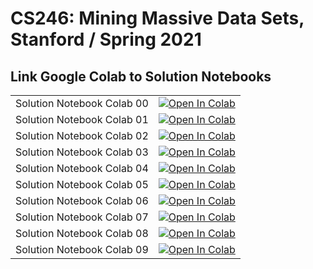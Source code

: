 # CS246: Mining Massive Data Sets, Stanford / Spring 2021

## Link Google Colab to Solution Notebooks

|   |   |
|---|---|
| Solution Notebook Colab 00 | [![Open In Colab](https://colab.research.google.com/assets/colab-badge.svg)](https://colab.research.google.com/github/x3pi/mining-massive-datasets/blob/main/CS246_Colab_0_(Spark_Tutorial).ipynb)|
| Solution Notebook Colab 01 | [![Open In Colab](https://colab.research.google.com/assets/colab-badge.svg)](https://colab.research.google.com/github/x3pi/mining-massive-datasets/blob/main/CS246_Colab_1.ipynb)  |
| Solution Notebook Colab 02 | [![Open In Colab](https://colab.research.google.com/assets/colab-badge.svg)](https://colab.research.google.com/github/x3pi/mining-massive-datasets/blob/main/CS246_Colab_2.ipynb)  |
| Solution Notebook Colab 03 | [![Open In Colab](https://colab.research.google.com/assets/colab-badge.svg)](https://colab.research.google.com/github/x3pi/mining-massive-datasets/blob/main/CS246_Colab_3.ipynb)  |
| Solution Notebook Colab 04 | [![Open In Colab](https://colab.research.google.com/assets/colab-badge.svg)](https://colab.research.google.com/github/x3pi/mining-massive-datasets/blob/main/CS246_Colab_4.ipynb)  |
| Solution Notebook Colab 05 | [![Open In Colab](https://colab.research.google.com/assets/colab-badge.svg)](https://colab.research.google.com/github/x3pi/mining-massive-datasets/blob/main/CS246_Colab_5.ipynb)  |
| Solution Notebook Colab 06 | [![Open In Colab](https://colab.research.google.com/assets/colab-badge.svg)](https://colab.research.google.com/github/x3pi/mining-massive-datasets/blob/main/CS246_Colab_6.ipynb)  |
| Solution Notebook Colab 07 | [![Open In Colab](https://colab.research.google.com/assets/colab-badge.svg)](https://colab.research.google.com/github/x3pi/mining-massive-datasets/blob/main/CS246_Colab_7.ipynb)  |
| Solution Notebook Colab 08 | [![Open In Colab](https://colab.research.google.com/assets/colab-badge.svg)](https://colab.research.google.com/github/x3pi/mining-massive-datasets/blob/main/CS246_Colab_8.ipynb)  |
| Solution Notebook Colab 09 | [![Open In Colab](https://colab.research.google.com/assets/colab-badge.svg)](https://colab.research.google.com/github/x3pi/mining-massive-datasets/blob/main/CS246_Colab_9.ipynb)  |
